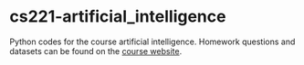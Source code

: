# cs221-artificial_intelligence
Python codes for the course artificial intelligence.
Homework questions and datasets can be found on the [course website](http://web.stanford.edu/class/cs221/).
